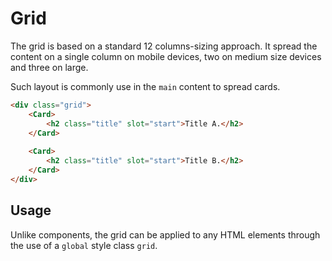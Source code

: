# Grid

The grid is based on a standard 12 columns-sizing approach. It spread the content on a single column on mobile devices, two on medium size devices and three on large.

Such layout is commonly use in the `main` content to spread cards.

```html
<div class="grid">
    <Card>
        <h2 class="title" slot="start">Title A.</h2>
    </Card>
    
    <Card>
        <h2 class="title" slot="start">Title B.</h2>
    </Card>
</div>
```

## Usage

Unlike components, the grid can be applied to any HTML elements through the use of a `global` style class `grid`.
